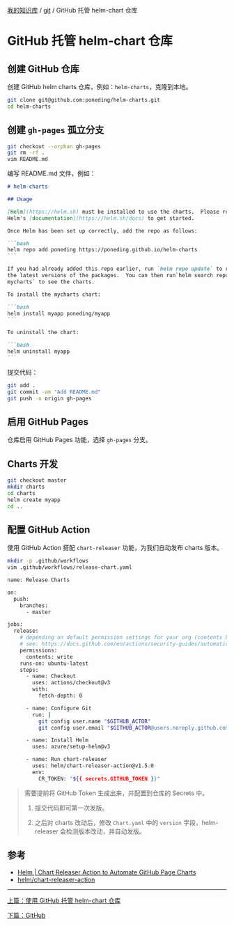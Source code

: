 [我的知识库](../README.md) / [git](zz_gneratered_mdi.md) / GitHub 托管 helm-chart 仓库

# GitHub 托管 helm-chart 仓库

## 创建 GitHub 仓库

创建 GitHub helm charts 仓库，例如：`helm-charts`，克隆到本地。

```bash
git clone git@github.com:poneding/helm-charts.git
cd helm-charts
```

## 创建 `gh-pages` 孤立分支

```bash
git checkout --orphan gh-pages
git rm -rf .
vim README.md
```

编写 README.md 文件，例如：

````markdown
# helm-charts

## Usage

[Helm](https://helm.sh) must be installed to use the charts.  Please refer to
Helm's [documentation](https://helm.sh/docs) to get started.

Once Helm has been set up correctly, add the repo as follows:

```bash
helm repo add poneding https://poneding.github.io/helm-charts
```

If you had already added this repo earlier, run `helm repo update` to retrieve
the latest versions of the packages.  You can then run`helm search repo
mycharts` to see the charts.

To install the mycharts chart:

```bash
helm install myapp poneding/myapp
```

To uninstall the chart:

```bash
helm uninstall myapp
```
````

提交代码：

```bash
git add .
git commit -am "Add README.md"
git push -u origin gh-pages
```

## 启用 GitHub Pages

仓库启用 GitHub Pages 功能，选择 `gh-pages` 分支。

## Charts 开发

```bash
git checkout master
mkdir charts
cd charts
helm create myapp
cd ..
```

## 配置 GitHub Action

使用 GitHub Action  搭配 `chart-releaser` 功能，为我们自动发布 charts 版本。

```bash
mkdir -p .github/workflows
vim .github/workflows/release-chart.yaml
```

```bash
name: Release Charts

on:
  push:
    branches:
      - master

jobs:
  release:
    # depending on default permission settings for your org (contents being read-only or read-write for workloads), you will have to add permissions
    # see: https://docs.github.com/en/actions/security-guides/automatic-token-authentication#modifying-the-permissions-for-the-github_token
    permissions:
      contents: write
    runs-on: ubuntu-latest
    steps:
      - name: Checkout
        uses: actions/checkout@v3
        with:
          fetch-depth: 0

      - name: Configure Git
        run: |
          git config user.name "$GITHUB_ACTOR"
          git config user.email "$GITHUB_ACTOR@users.noreply.github.com"

      - name: Install Helm
        uses: azure/setup-helm@v3

      - name: Run chart-releaser
        uses: helm/chart-releaser-action@v1.5.0
        env:
          CR_TOKEN: "${{ secrets.GITHUB_TOKEN }}"
```

> 需要提前将 GitHub Token 生成出来，并配置到仓库的 Secrets 中。
>
> 1. 提交代码即可第一次发版。
>
> 2. 之后对 charts 改动后，修改 `Chart.yaml` 中的 `version` 字段，helm-releaser 会检测版本改动，并自动发版。

## 参考

- [Helm | Chart Releaser Action to Automate GitHub Page Charts](https://helm.sh/docs/howto/chart_releaser_action/)
- [helm/chart-releaser-action](https://github.com/helm/chart-releaser-action)

---
[上篇：使用 GitHub 托管 helm-chart 仓库](github-host-helm-chart.md)

[下篇：GitHub](github.md)
